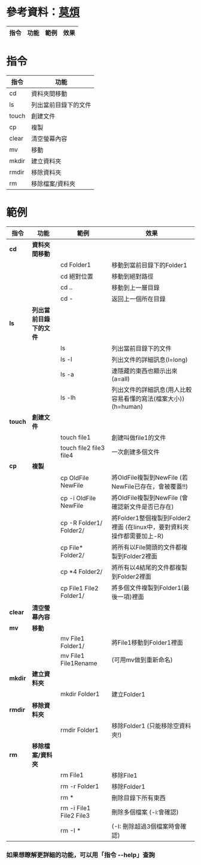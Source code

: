 # 參考資料：[莫煩](https://www.youtube.com/playlist?list=PLXO45tsB95cIiLTNZu-v3Y-xotBAjtH2x)
指令 | 功能 | 範例 | 效果
---  | --- |  --- | --- 




# 指令
指令 | 功能 
---  | --- 
cd | 資料夾間移動
ls | 列出當前目錄下的文件
touch | 創建文件
cp | 複製
clear | 清空螢幕內容
mv | 移動
mkdir | 建立資料夾
rmdir | 移除資料夾
rm | 移除檔案/資料夾


# 範例


指令 | 功能 | 範例 | 效果
---  | --- |  --- | --- 
__cd__  | __資料夾間移動__ 
| | | cd Folder1 | 移動到當前目錄下的Folder1
| | | cd 絕對位置 | 移動到絕對路徑
| | | cd .. | 移動到上一層目錄
| | | cd -  | 返回上一個所在目錄
__ls__  | __列出當前目錄下的文件__ 
| | | ls | 列出當前目錄下的文件
| | | ls -l | 列出文件的詳細訊息(l=long)
| | | ls -a | 連隱藏的東西也顯示出來(a=all)
| | | ls -lh | 列出文件的詳細訊息(用人比較容易看懂的寫法(檔案大小)) (h=human)
__touch__ | __創建文件__
| | | touch file1 |創建叫做file1的文件
| | | touch file2 file3 file4 | 一次創建多個文件
__cp__ | __複製__
| | | cp OldFile NewFile | 將OldFile複製到NewFile (若NewFile已存在，會被覆蓋!!)
| | | cp -i OldFile NewFile| 將OldFile複製到NewFile (會確認新文件是否已存在) 
| | | cp -R Folder1/ Folder2/ | 將Folder1整個複製到Folder2裡面 (在linux中，要對資料夾操作都需要加上-R)
| | | cp File* Folder2/ | 將所有以File開頭的文件都複製到Folder2裡面
| | | cp *4 Folder2/ | 將所有以4結尾的文件都複製到Folder2裡面
| | | cp File1 File2 Folder1/ | 將多個文件複製到Folder1(最後一項)裡面
__clear__ | __清空螢幕內容__
__mv__ | __移動__
| | | mv File1 Folder1/ | 將File1移動到Folder1裡面
| | | mv File1 File1Rename | (可用mv做到重新命名)
__mkdir__ | __建立資料夾__
| | | mkdir Folder1 | 建立Folder1
__rmdir__ | __移除資料夾__
| | | rmdir Folder1 | 移除Folder1 (只能移除空資料夾!)
__rm__ | __移除檔案/資料夾__
| | | rm File1 | 移除File1
| | | rm -r Folder1 | 移除Folder1
| | | rm * | 刪除目錄下所有東西
| | | rm -i File1 File2 File3 | 刪除多個檔案 (-i:會確認)
| | | rm -I * | (-I: 刪除超過3個檔案時會確認)





### 如果想瞭解更詳細的功能，可以用「指令 --help」查詢